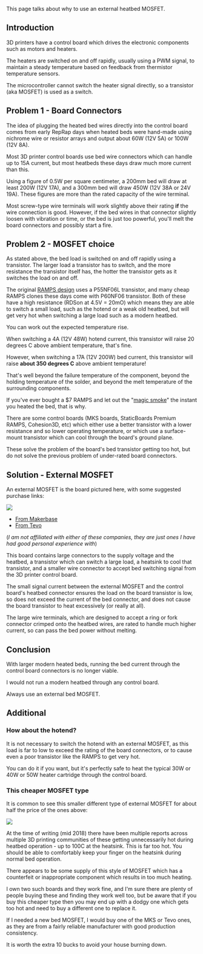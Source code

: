 This page talks about why to use an external heatbed MOSFET.

## Introduction

3D printers have a control board which drives the electronic components such as motors and heaters.

The heaters are switched on and off rapidly, usually using a PWM signal, to maintain a steady temperature based on feedback from thermistor temperature sensors.

The microcontroller cannot switch the heater signal directly, so a transistor (aka MOSFET) is used as a switch.

## Problem 1 - Board Connectors

The idea of plugging the heated bed wires directly into the control board comes from early RepRap days when heated beds were hand-made using nichrome wire or resistor arrays and output about 60W (12V 5A) or 100W (12V 8A).

Most 3D printer control boards use bed wire connectors which can handle up to 15A current, but most heatbeds these days draw much more current than this.

Using a figure of 0.5W per square centimeter, a 200mm bed will draw at least 200W (12V 17A), and a 300mm bed will draw 450W (12V 38A or 24V 19A). These figures are more than the rated capacity of the wire terminal.

Most screw-type wire terminals will work slightly above their rating **if** the wire connection is good. However, if the bed wires in that connector slightly loosen with vibration or time, or the bed is just too powerful, you'll melt the board connectors and possibly start a fire.

## Problem 2 - MOSFET choice

As stated above, the bed load is switched on and off rapidly using a transistor. The larger load a transistor has to switch, and the more resistance the transistor itself has, the hotter the transistor gets as it switches the load on and off.

The original [RAMPS design](http://reprap.org/wiki/RAMPS_1.4) uses a P55NF06L transistor, and many cheap RAMPS clones these days come with P60NF06 transistor. Both of these have a high resistance (RDSon at 4.5V = 20mO) which means they are able to switch a small load, such as the hotend or a weak old heatbed, but will get very hot when switching a large load such as a modern heatbed.

You can work out the expected temperature rise.

When switching a 4A (12V 48W) hotend current, this transistor will raise 20 degrees C above ambient temperature, that's fine.

However, when switching a 17A (12V 200W) bed current, this transistor will raise **about 350 degrees C** above ambient temperature!

That's well beyond the failure temperature of the component, beyond the holding temperature of the solder, and beyond the melt temperature of the surrounding components.

If you've ever bought a $7 RAMPS and let out the "[magic smoke](https://en.wikipedia.org/wiki/Magic_smoke)" the instant you heated the bed, that is why.

There are some control boards (MKS boards, StaticBoards Premium RAMPS, Cohesion3D, etc) which either use a better transistor with a lower resistance and so lower operating temperature, or which use a surface-mount transistor which can cool through the board's ground plane.

These solve the problem of the board's bed transistor getting too hot, but do not solve the previous problem of under-rated board connectors.

## Solution - External MOSFET

An external MOSFET is the board pictured here, with some suggested purchase links:

![](https://i.imgur.com/aishAV6.jpg)

* [From Makerbase](https://www.aliexpress.com/store/product/3Dprinter-heat-control-MKS-MOSFET-for-heated-bed-printer-head-MOS-30A/1047297_32405884519.html)
* [From Tevo](https://www.aliexpress.com/item/3D-Printer-parts-heating-controller-MKS-MOSFET-for-heat-bed-extruder-MOS-module-exceed-30A-support/32789089967.html)

(*I am not affiliated with either of these companies, they are just ones I have had good personal experience with*)

This board contains large connectors to the supply voltage and the heatbed, a transistor which can switch a large load, a heatsink to cool that transistor, and a smaller wire connector to accept bed switching signal from the 3D printer control board.

The small signal current between the external MOSFET and the control board's heatbed connector ensures the load on the board transistor is low, so does not exceed the current of the bed connector, and does not cause the board transistor to heat excessively (or really at all).

The large wire terminals, which are designed to accept a ring or fork connector crimped onto the heatbed wires, are rated to handle much higher current, so can pass the bed power without melting.

## Conclusion

With larger modern heated beds, running the bed current through the control board connectors is no longer viable.

I would not run a modern heatbed through any control board.

Always use an external bed MOSFET.

## Additional

### How about the hotend?

It is not necessary to switch the hotend with an external MOSFET, as this load is far to low to exceed the rating of the board connectors, or to cause even a poor transistor like the RAMPS to get very hot.

You can do it if you want, but it's perfectly safe to heat the typical 30W or 40W or 50W heater cartridge through the control board.

### This cheaper MOSFET type

It is common to see this smaller different type of external MOSFET for about half the price of the ones above:

![](https://i.imgur.com/CqmBV8y.jpg)

At the time of writing (mid 2018) there have been multiple reports across multiple 3D printing communities of these getting unnecessarily hot during heatbed operation - up to 100C at the heatsink. This is far too hot. You should be able to comfortably keep your finger on the heatsink during normal bed operation.

There appears to be some supply of this style of MOSFET which has a counterfeit or inappropriate component which results in too much heating.

I own two such boards and they work fine, and I'm sure there are plenty of people buying these and finding they work well too, but be aware that if you buy this cheaper type then you may end up with a dodgy one which gets too hot and need to buy a different one to replace it.

If I needed a new bed MOSFET, I would buy one of the MKS or Tevo ones, as they are from a fairly reliable manufacturer with good production consistency.

It is worth the extra 10 bucks to avoid your house burning down.

